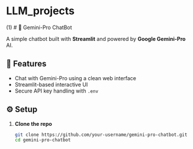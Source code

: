 # LLM_projects
(1) # 🤖 Gemini-Pro ChatBot

A simple chatbot built with **Streamlit** and powered by **Google Gemini-Pro** AI.

## 🚀 Features
- Chat with Gemini-Pro using a clean web interface
- Streamlit-based interactive UI
- Secure API key handling with `.env`

## ⚙️ Setup

1. **Clone the repo**  
   ```bash
   git clone https://github.com/your-username/gemini-pro-chatbot.git
   cd gemini-pro-chatbot
